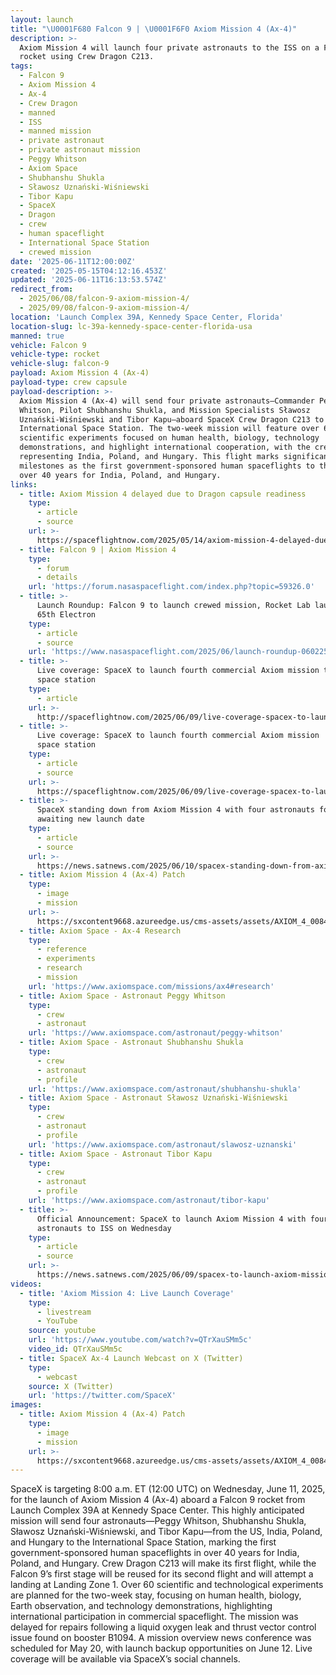 ```yaml
---
layout: launch
title: "\U0001F680 Falcon 9 | \U0001F6F0 Axiom Mission 4 (Ax-4)"
description: >-
  Axiom Mission 4 will launch four private astronauts to the ISS on a Falcon 9
  rocket using Crew Dragon C213.
tags:
  - Falcon 9
  - Axiom Mission 4
  - Ax-4
  - Crew Dragon
  - manned
  - ISS
  - manned mission
  - private astronaut
  - private astronaut mission
  - Peggy Whitson
  - Axiom Space
  - Shubhanshu Shukla
  - Sławosz Uznański-Wiśniewski
  - Tibor Kapu
  - SpaceX
  - Dragon
  - crew
  - human spaceflight
  - International Space Station
  - crewed mission
date: '2025-06-11T12:00:00Z'
created: '2025-05-15T04:12:16.453Z'
updated: '2025-06-11T16:13:53.574Z'
redirect_from:
  - 2025/06/08/falcon-9-axiom-mission-4/
  - 2025/09/08/falcon-9-axiom-mission-4/
location: 'Launch Complex 39A, Kennedy Space Center, Florida'
location-slug: lc-39a-kennedy-space-center-florida-usa
manned: true
vehicle: Falcon 9
vehicle-type: rocket
vehicle-slug: falcon-9
payload: Axiom Mission 4 (Ax-4)
payload-type: crew capsule
payload-description: >-
  Axiom Mission 4 (Ax-4) will send four private astronauts—Commander Peggy
  Whitson, Pilot Shubhanshu Shukla, and Mission Specialists Sławosz
  Uznański-Wiśniewski and Tibor Kapu—aboard SpaceX Crew Dragon C213 to the
  International Space Station. The two-week mission will feature over 60
  scientific experiments focused on human health, biology, technology
  demonstrations, and highlight international cooperation, with the crew
  representing India, Poland, and Hungary. This flight marks significant
  milestones as the first government-sponsored human spaceflights to the ISS in
  over 40 years for India, Poland, and Hungary.
links:
  - title: Axiom Mission 4 delayed due to Dragon capsule readiness
    type:
      - article
      - source
    url: >-
      https://spaceflightnow.com/2025/05/14/axiom-mission-4-delayed-due-to-dragon-capsule-readiness/
  - title: Falcon 9 | Axiom Mission 4
    type:
      - forum
      - details
    url: 'https://forum.nasaspaceflight.com/index.php?topic=59326.0'
  - title: >-
      Launch Roundup: Falcon 9 to launch crewed mission, Rocket Lab launches
      65th Electron
    type:
      - article
      - source
    url: 'https://www.nasaspaceflight.com/2025/06/launch-roundup-060225/'
  - title: >-
      Live coverage: SpaceX to launch fourth commercial Axiom mission to the
      space station
    type:
      - article
    url: >-
      http://spaceflightnow.com/2025/06/09/live-coverage-spacex-to-launch-fourth-commercial-axiom-mission-to-the-space-station/
  - title: >-
      Live coverage: SpaceX to launch fourth commercial Axiom mission  to the
      space station
    type:
      - article
      - source
    url: >-
      https://spaceflightnow.com/2025/06/09/live-coverage-spacex-to-launch-fourth-commercial-axiom-mission-to-the-space-station/
  - title: >-
      SpaceX standing down from Axiom Mission 4 with four astronauts for repairs
      awaiting new launch date
    type:
      - article
      - source
    url: >-
      https://news.satnews.com/2025/06/10/spacex-standing-down-from-axiom-mission-4-with-four-astronauts-for-repairs-awaiting-new-launch-date/
  - title: Axiom Mission 4 (Ax-4) Patch
    type:
      - image
      - mission
    url: >-
      https://sxcontent9668.azureedge.us/cms-assets/assets/AXIOM_4_008411c06f.png
  - title: Axiom Space - Ax-4 Research
    type:
      - reference
      - experiments
      - research
      - mission
    url: 'https://www.axiomspace.com/missions/ax4#research'
  - title: Axiom Space - Astronaut Peggy Whitson
    type:
      - crew
      - astronaut
    url: 'https://www.axiomspace.com/astronaut/peggy-whitson'
  - title: Axiom Space - Astronaut Shubhanshu Shukla
    type:
      - crew
      - astronaut
      - profile
    url: 'https://www.axiomspace.com/astronaut/shubhanshu-shukla'
  - title: Axiom Space - Astronaut Sławosz Uznański-Wiśniewski
    type:
      - crew
      - astronaut
      - profile
    url: 'https://www.axiomspace.com/astronaut/slawosz-uznanski'
  - title: Axiom Space - Astronaut Tibor Kapu
    type:
      - crew
      - astronaut
      - profile
    url: 'https://www.axiomspace.com/astronaut/tibor-kapu'
  - title: >-
      Official Announcement: SpaceX to launch Axiom Mission 4 with four
      astronauts to ISS on Wednesday
    type:
      - article
      - source
    url: >-
      https://news.satnews.com/2025/06/09/spacex-to-launch-axiom-mission-4-with-four-astronauts-to-iss-on-wednesday/
videos:
  - title: 'Axiom Mission 4: Live Launch Coverage'
    type:
      - livestream
      - YouTube
    source: youtube
    url: 'https://www.youtube.com/watch?v=QTrXauSMm5c'
    video_id: QTrXauSMm5c
  - title: SpaceX Ax-4 Launch Webcast on X (Twitter)
    type:
      - webcast
    source: X (Twitter)
    url: 'https://twitter.com/SpaceX'
images:
  - title: Axiom Mission 4 (Ax-4) Patch
    type:
      - image
      - mission
    url: >-
      https://sxcontent9668.azureedge.us/cms-assets/assets/AXIOM_4_008411c06f.png
---
```

SpaceX is targeting 8:00 a.m. ET (12:00 UTC) on Wednesday, June 11, 2025, for the launch of Axiom Mission 4 (Ax-4) aboard a Falcon 9 rocket from Launch Complex 39A at Kennedy Space Center. This highly anticipated mission will send four astronauts—Peggy Whitson, Shubhanshu Shukla, Sławosz Uznański-Wiśniewski, and Tibor Kapu—from the US, India, Poland, and Hungary to the International Space Station, marking the first government-sponsored human spaceflights in over 40 years for India, Poland, and Hungary. Crew Dragon C213 will make its first flight, while the Falcon 9’s first stage will be reused for its second flight and will attempt a landing at Landing Zone 1. Over 60 scientific and technological experiments are planned for the two-week stay, focusing on human health, biology, Earth observation, and technology demonstrations, highlighting international participation in commercial spaceflight. The mission was delayed for repairs following a liquid oxygen leak and thrust vector control issue found on booster B1094. A mission overview news conference was scheduled for May 20, with launch backup opportunities on June 12. Live coverage will be available via SpaceX’s social channels.
